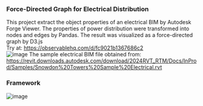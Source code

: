 ### Force-Directed Graph for Electrical Distribution
This project extract the object properties of an electrical BIM by Autodesk Forge Viewer. The properties of power distribution were transformed into nodes and edges by Pandas. The result was visualized as a force-directed graph by D3.js  
Try  at: https://observablehq.com/d/fc9021b1367686c2  
![image](https://github.com/sfyuen/force-directed-graph-revit/assets/117583090/e2887ff6-4a6c-48a2-af9d-b94d92645ed0)
The sample electrical BIM file obtained from:  
https://revit.downloads.autodesk.com/download/2024RVT_RTM/Docs/InProd/Samples/Snowdon%20Towers%20Sample%20Electrical.rvt
### Framework
![image](https://github.com/sfyuen/force-directed-graph-revit/assets/117583090/eb505ae3-294f-4c09-a6ff-71d09cbe499f)

